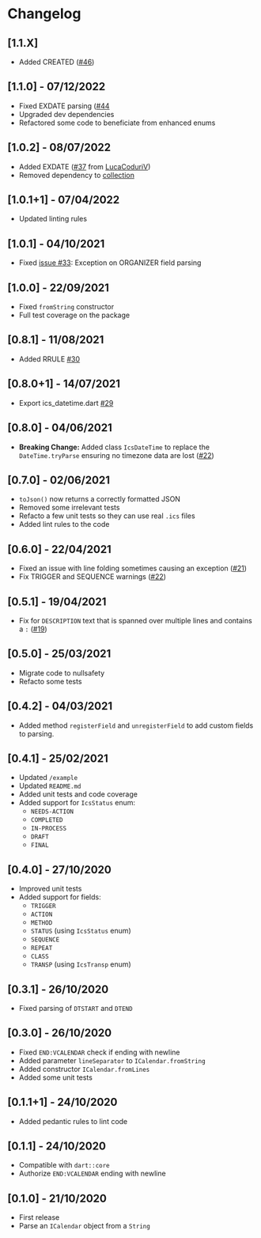 # Changelog

## [1.1.X]

* Added CREATED ([#46](https://github.com/TesteurManiak/icalendar_parser/issues/46))

## [1.1.0] - 07/12/2022

* Fixed EXDATE parsing ([#44](https://github.com/TesteurManiak/icalendar_parser/pull/44)
* Upgraded dev dependencies
* Refactored some code to beneficiate from enhanced enums

## [1.0.2] - 08/07/2022

* Added EXDATE ([#37](https://github.com/TesteurManiak/icalendar_parser/pull/37) from [LucaCoduriV](https://github.com/LucaCoduriV))
* Removed dependency to [collection](https://pub.dev/packages/collection)

## [1.0.1+1] - 07/04/2022

* Updated linting rules

## [1.0.1] - 04/10/2021

* Fixed [issue #33](https://github.com/TesteurManiak/icalendar_parser/issues/33): Exception on ORGANIZER field parsing

## [1.0.0] - 22/09/2021

* Fixed `fromString` constructor
* Full test coverage on the package

## [0.8.1] - 11/08/2021

* Added RRULE [#30](https://github.com/TesteurManiak/icalendar_parser/pull/30)

## [0.8.0+1] - 14/07/2021

* Export ics_datetime.dart [#29](https://github.com/TesteurManiak/icalendar_parser/pull/29)

## [0.8.0] - 04/06/2021

* **Breaking Change:** Added class `IcsDateTime` to replace the `DateTime.tryParse` ensuring no timezone data are lost ([#22](https://github.com/TesteurManiak/icalendar_parser/issues/27))

## [0.7.0] - 02/06/2021

* `toJson()` now returns a correctly formatted JSON
* Removed some irrelevant tests
* Refacto a few unit tests so they can use real `.ics` files
* Added lint rules to the code

## [0.6.0] - 22/04/2021

* Fixed an issue with line folding sometimes causing an exception ([#21](https://github.com/TesteurManiak/icalendar_parser/pull/21))
* Fix TRIGGER and SEQUENCE warnings ([#22](https://github.com/TesteurManiak/icalendar_parser/pull/22))

## [0.5.1] - 19/04/2021

* Fix for `DESCRIPTION` text that is spanned over multiple lines and contains a `:` ([#19](https://github.com/TesteurManiak/icalendar_parser/pull/19))

## [0.5.0] - 25/03/2021

* Migrate code to nullsafety
* Refacto some tests

## [0.4.2] - 04/03/2021

* Added method `registerField` and `unregisterField` to add custom fields to parsing. 

## [0.4.1] - 25/02/2021

* Updated `/example`
* Updated `README.md`
* Added unit tests and code coverage
* Added support for `IcsStatus` enum:
    - `NEEDS-ACTION`
    - `COMPLETED`
    - `IN-PROCESS`
    - `DRAFT`
    - `FINAL`

## [0.4.0] - 27/10/2020

* Improved unit tests
* Added support for fields:
    - `TRIGGER`
    - `ACTION`
    - `METHOD`
    - `STATUS` (using `IcsStatus` enum)
    - `SEQUENCE`
    - `REPEAT`
    - `CLASS`
    - `TRANSP` (using `IcsTransp` enum)

## [0.3.1] - 26/10/2020

* Fixed parsing of `DTSTART` and `DTEND`

## [0.3.0] - 26/10/2020

* Fixed `END:VCALENDAR` check if ending with newline
* Added parameter `lineSeparator` to `ICalendar.fromString`
* Added constructor `ICalendar.fromLines`
* Added some unit tests

## [0.1.1+1] - 24/10/2020

* Added pedantic rules to lint code

## [0.1.1] - 24/10/2020

* Compatible with `dart::core`
* Authorize `END:VCALENDAR` ending with newline

## [0.1.0] - 21/10/2020

* First release
* Parse an `ICalendar` object from a `String`
